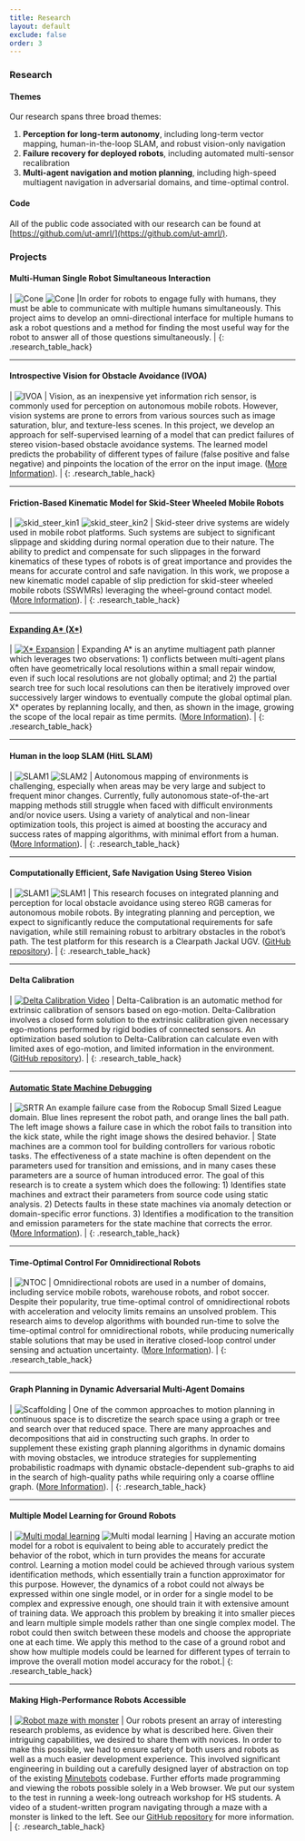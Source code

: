 ```yaml
---
title: Research
layout: default
exclude: false
order: 3
---
```


### Research

#### Themes

Our research spans three broad themes:

1. **Perception for long-term autonomy**, including long-term vector mapping, human-in-the-loop SLAM, and robust vision-only navigation
1. **Failure recovery for deployed robots**, including automated multi-sensor recalibration
1. **Multi-agent navigation and motion planning**, including high-speed multiagent navigation in adversarial domains, and time-optimal control.

#### Code

All of the public code associated with our research can be found at [https://github.com/ut-amrl/](https://github.com/ut-amrl/).

### Projects

#### Multi-Human Single Robot Simultaneous Interaction

| ![Cone](assets/images/research/cone1.png) ![Cone](assets/images/research/cone2.jpg)  |In order for robots to engage fully with humans, they must be able to communicate with multiple humans simultaneously. This project aims to develop an omni-directional interface for multiple humans to ask a robot questions and a method for finding the most useful way for the robot to answer all of those questions simultaneously. |
{: .research_table_hack}

---

#### Introspective Vision for Obstacle Avoidance (IVOA)

| ![IVOA](assets/images/research/iVOA.JPG) | Vision, as an inexpensive yet information rich sensor, is commonly used for perception on autonomous mobile robots. However, vision systems are prone to errors from various sources such as image saturation, blur, and texture-less scenes. In this project, we develop an approach for self-supervised learning of a model that can predict failures of stereo vision-based obstacle avoidance systems. The learned model predicts the probability of different types of failure (false positive and false negative) and pinpoints the location of the error on the input image. ([More Information](papers/iVOA.pdf)). |
{: .research_table_hack}

---

#### Friction-Based Kinematic Model for Skid-Steer Wheeled Mobile Robots

| ![skid_steer_kin1](assets/images/research/skid_steer_kinematic_model1.jpg) ![skid_steer_kin2](assets/images/research/skid_steer_kinematic_model2.jpg) | Skid-steer drive systems are widely used in mobile robot platforms. Such systems are subject to significant slippage and skidding during normal operation due to their nature. The ability to predict and compensate for such slippages in the forward kinematics of these types of robots is of great importance and provides the means for accurate control and safe navigation. In this work, we propose a new kinematic model capable of slip prediction for skid-steer wheeled mobile robots (SSWMRs) leveraging the wheel-ground contact model. ([More Information](papers/icra2019_skid_steer_kinematics.pdf)). |
{: .research_table_hack}

---

#### [Expanding A* (X*)](papers/expanding_astar_aamas_extended_abstract.pdf)

| [![X* Expansion](assets/images/research/xstar.png)](papers/expanding_astar_aamas_extended_abstract.pdf) | Expanding A* is an anytime multiagent path planner which leverages two observations: 1) conflicts between multi-agent plans often have geometrically local resolutions within a small repair window, even if such local resolutions are not globally optimal; and 2) the partial search tree for such local resolutions can then be iteratively improved over successively larger windows to eventually compute the global optimal plan. X* operates by replanning locally, and then, as shown in the image, growing the scope of the local repair as time permits. ([More Information](papers/expanding_astar_aamas_extended_abstract.pdf)). |
{: .research_table_hack}

---

#### Human in the loop SLAM (HitL SLAM)

| ![SLAM1](assets/images/research/hitl1.jpg) ![SLAM2](assets/images/research/hitl2.jpg) | Autonomous mapping of environments is challenging, especially when areas may be very large and subject to frequent minor changes. Currently, fully autonomous state-of-the-art mapping methods still struggle when faced with difficult environments and/or novice users. Using a variety of analytical and non-linear optimization tools, this project is aimed at boosting the accuracy and success rates of mapping algorithms, with minimal effort from a human. ([More Information](https://www.joydeepb.com/Publications/aaai2018_hitl-slam.pdf)). |
{: .research_table_hack}

---

#### Computationally Efficient, Safe Navigation Using Stereo Vision

| ![SLAM1](assets/images/research/jpp1.png) ![SLAM1](assets/images/research/jpp2.png) | This research focuses on integrated planning and perception for local obstacle avoidance using stereo RGB cameras for autonomous mobile robots. By integrating planning and perception, we expect to significantly reduce the computational requirements for safe navigation, while still remaining robust to arbitrary obstacles in the robot’s path. The test platform for this research is a Clearpath Jackal UGV. ([GitHub repository](https://github.com/umass-amrl/jpp)). |
{: .research_table_hack}

---

#### Delta Calibration

| [![Delta Calibration Video](assets/images/research/deltacalvideo.jpg)](https://youtu.be/xYmHMPCJhGA) | Delta-Calibration is an automatic method for extrinsic calibration of sensors based on ego-motion. Delta-Calibration involves a closed form solution to the extrinsic calibration given necessary ego-motions performed by rigid bodies of connected sensors. An optimization based solution to Delta-Calibration can calculate even with limited axes of ego-motion, and limited information in the environment. ([GitHub repository](https://github.com/umass-amrl/DeltaCalibration)). |
{: .research_table_hack}

---

#### [Automatic State Machine Debugging](srtr.html)

| ![SRTR](assets/images/research/srtr.png) An example failure case from the Robocup Small Sized League domain. Blue lines represent the robot path, and orange lines the ball path. The left image shows a failure case in which the robot fails to transition into the kick state, while the right image shows the desired behavior. | State machines are a common tool for building controllers for various robotic tasks. The effectiveness of a state machine is often dependent on the parameters used for transition and emissions, and in many cases these parameters are a source of human introduced error. The goal of this research is to create a system which does the following: 1) Identifies state machines and extract their parameters from source code using static analysis. 2) Detects faults in these state machines via anomaly detection or domain-specific error functions. 3) Identifies a modification to the transition and emission parameters for the state machine that corrects the error. ([More Information](srtr.html)). |
{: .research_table_hack}

---

#### Time-Optimal Control For Omnidirectional Robots

| ![NTOC](assets/images/research/ntoc.png) |  Omnidirectional robots are used in a number of domains, including service mobile robots, warehouse robots, and robot soccer. Despite their popularity, true time-optimal control of omnidirectional robots with acceleration and velocity limits remains an unsolved problem. This research aims to develop algorithms with bounded run-time to solve the time-optimal control for omnidirectional robots, while producing numerically stable solutions that may be used in iterative closed-loop control under sensing and actuation uncertainty. ([More Information](https://www.joydeepb.com/Publications/iros2018_tsocs.pdf)). |
{: .research_table_hack}

---

#### Graph Planning in Dynamic Adversarial Multi-Agent Domains

| ![Scaffolding](assets/images/research/scaffold.png) | One of the common approaches to motion planning in continuous space is to discretize the search space using a graph or tree and search over that reduced space. There are many approaches and decompositions that aid in constructing such graphs. In order to supplement these existing graph planning algorithms in dynamic domains with moving obstacles, we introduce strategies for supplementing probabilistic roadmaps with dynamic obstacle-dependent sub-graphs to aid in the search of high-quality paths while requiring only a coarse offline graph. ([More Information](//www.joydeepb.com/Publications/planrob2017_scaffold.pdf)). |
{: .research_table_hack}

---

#### Multiple Model Learning for Ground Robots

| [![Multi modal learning](assets/images/research/multimodel.jpg)](https://youtu.be/DgxCvT-bU4A) ![Multi modal learning](assets/images/research/multimodel2.jpg) | Having an accurate motion model for a robot is equivalent to being able to accurately predict the behavior of the robot, which in turn provides the means for accurate control. Learning a motion model could be achieved through various system identification methods, which essentially train a function approximator for this purpose. However, the dynamics of a robot could not always be expressed within one single model, or in order for a single model to be complex and expressive enough, one should train it with extensive amount of training data. We approach this problem by breaking it into smaller pieces and learn multiple simple models rather than one single complex model. The robot could then switch between these models and choose the appropriate one at each time. We apply this method to the case of a ground robot and show how multiple models could be learned for different types of terrain to improve the overall motion model accuracy for the robot.|
{: .research_table_hack}

---

#### Making High-Performance Robots Accessible

| [![Robot maze with monster](assets/images/research/jsBots.png)](https://www.instagram.com/p/BzrYJI9hTBI/) | Our robots present an array of interesting research problems, as evidence by what is described here. Given their intriguing capabilities, we desired to share them with novices. In order to make this possible, we had to ensure safety of both users and robots as well as a much easier development experience. This involved significant engineering in building out a carefully designed layer of abstraction on top of the existing [Minutebots](/minutebots) codebase. Further efforts made programming and viewing the robots possible solely in a Web browser. We put our system to the test in running a week-long outreach workshop for HS students. A video of a student-written program navigating through a maze with a monster is linked to the left. See our [GitHub repository](https://github.com/ut-amrl/robo-js) for more information. |
{: .research_table_hack}

